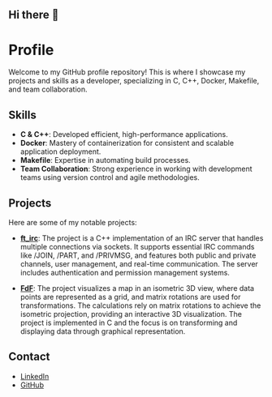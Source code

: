 ## Hi there 👋

# Profile

Welcome to my GitHub profile repository! This is where I showcase my projects and skills as a developer, specializing in C, C++, Docker, Makefile, and team collaboration.

## Skills
- **C & C++**: Developed efficient, high-performance applications.
- **Docker**: Mastery of containerization for consistent and scalable application deployment.
- **Makefile**: Expertise in automating build processes.
- **Team Collaboration**: Strong experience in working with development teams using version control and agile methodologies.

## Projects
Here are some of my notable projects:
- **[ft_irc](https://github.com/bedarenn/IRC)**: The project is a C++ implementation of an IRC server that handles multiple connections via sockets. It supports essential IRC commands like /JOIN, /PART, and /PRIVMSG, and features both public and private channels, user management, and real-time communication. The server includes authentication and permission management systems.

- **[FdF](https://github.com/bedarenn/FdF_matrix)**: The project visualizes a map in an isometric 3D view, where data points are represented as a grid, and matrix rotations are used for transformations. The calculations rely on matrix rotations to achieve the isometric projection, providing an interactive 3D visualization. The project is implemented in C and the focus is on transforming and displaying data through graphical representation.

## Contact
- [LinkedIn](https://www.linkedin.com/in/benoit-darenne-9ab432343/)
- [GitHub](https://github.com/bedarenn)
